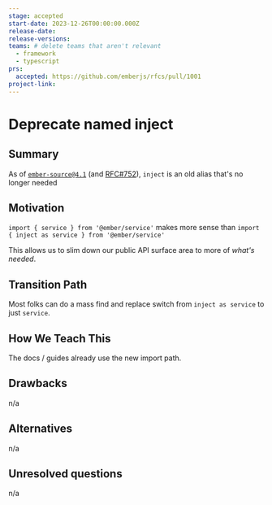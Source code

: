 ```yaml
---
stage: accepted
start-date: 2023-12-26T00:00:00.000Z
release-date:
release-versions:
teams: # delete teams that aren't relevant
  - framework
  - typescript
prs:
  accepted: https://github.com/emberjs/rfcs/pull/1001
project-link:
---
```


<!---
Directions for above:

stage: Leave as is
start-date: Fill in with today's date, 2032-12-01T00:00:00.000Z
release-date: Leave as is
release-versions: Leave as is
teams: Include only the [team(s)](README.md#relevant-teams) for which this RFC applies
prs:
  accepted: Fill this in with the URL for the Proposal RFC PR
project-link: Leave as is
-->

# Deprecate named inject 

## Summary

As of [`ember-source@4.1`](https://blog.emberjs.com/ember-4-1-released) (and [RFC#752](https://github.com/emberjs/rfcs/pull/752)),  `inject` is an old alias that's no longer needed

## Motivation

`import { service } from '@ember/service'`
makes more sense than 
`import { inject as service } from '@ember/service'`

This allows us to slim down our public API surface area to more of _what's needed_.


## Transition Path

Most folks can do a mass find and replace switch from `inject as service` to just `service`.

## How We Teach This

The docs / guides already use the new import path.

## Drawbacks

n/a

## Alternatives

n/a

## Unresolved questions

n/a
